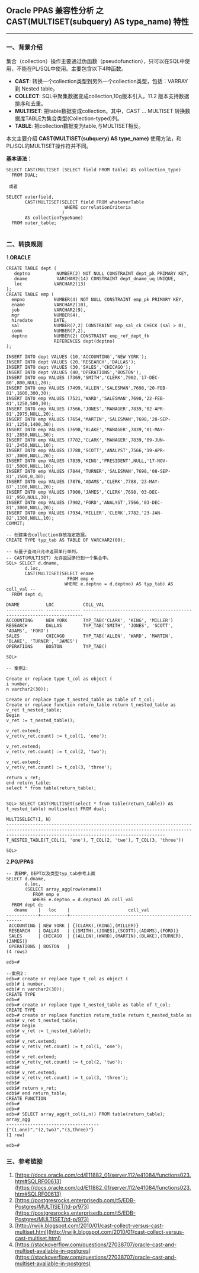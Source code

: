 ## Oracle PPAS 兼容性分析 之 CAST(MULTISET(subquery) AS type_name) 特性
---

### 一、背景介绍
集合（collection）操作主要通过伪函数（pseudofunction），只可以在SQL中使用，不能在PL/SQL中使用。主要包含以下4种函数。
+ **CAST**: 转换一个collection类型到另外一个collection类型，包括：VARRAY 到 Nested table。
+ **COLLECT**: SQL中聚集数据变成collection,10g版本引入，11.2 版本支持数据排序和去重。
+ **MULTISET**: 把table数据变成collection。其中，CAST ... MULTISET 转换数据库TABLE为集合类型(Collection-typed)列。
+ **TABLE**: 把collection数据变为table,与MULTISET相反。

本文主要介绍 **CAST(MULTISET(subquery) AS type_name)** 使用方法，和PL/SQL的MULTISET操作符并不同。

**基本语法**：
```
SELECT CAST(MULTISET (SELECT field FROM table) AS collection_type)
  FROM DUAL;
  
 或者
 
SELECT outerfield,
       CAST(MULTISET(SELECT field FROM whateverTable
                      WHERE correlationCriteria
                     )
       AS collectionTypeName) 
  FROM outer_table;
 
```

### 二、转换规则
1.**ORACLE**
```
CREATE TABLE dept (
   deptno          NUMBER(2) NOT NULL CONSTRAINT dept_pk PRIMARY KEY,
   dname           VARCHAR2(14) CONSTRAINT dept_dname_uq UNIQUE,
   loc            VARCHAR2(13)
);
CREATE TABLE emp (
  empno           NUMBER(4) NOT NULL CONSTRAINT emp_pk PRIMARY KEY,
  ename           VARCHAR2(10),
  job             VARCHAR2(9),
  mgr             NUMBER(4),
  hiredate        DATE,
  sal             NUMBER(7,2) CONSTRAINT emp_sal_ck CHECK (sal > 0),
  comm            NUMBER(7,2),
  deptno          NUMBER(2) CONSTRAINT emp_ref_dept_fk
                  REFERENCES dept(deptno)
);

INSERT INTO dept VALUES (10,'ACCOUNTING','NEW YORK');
INSERT INTO dept VALUES (20,'RESEARCH','DALLAS');
INSERT INTO dept VALUES (30,'SALES','CHICAGO');
INSERT INTO dept VALUES (40,'OPERATIONS','BOSTON');
INSERT INTO emp VALUES (7369,'SMITH','CLERK',7902,'17-DEC-80',800,NULL,20);
INSERT INTO emp VALUES (7499,'ALLEN','SALESMAN',7698,'20-FEB-81',1600,300,30);
INSERT INTO emp VALUES (7521,'WARD','SALESMAN',7698,'22-FEB-81',1250,500,30);
INSERT INTO emp VALUES (7566,'JONES','MANAGER',7839,'02-APR-81',2975,NULL,20);
INSERT INTO emp VALUES (7654,'MARTIN','SALESMAN',7698,'28-SEP-81',1250,1400,30);
INSERT INTO emp VALUES (7698,'BLAKE','MANAGER',7839,'01-MAY-81',2850,NULL,30);
INSERT INTO emp VALUES (7782,'CLARK','MANAGER',7839,'09-JUN-81',2450,NULL,10);
INSERT INTO emp VALUES (7788,'SCOTT','ANALYST',7566,'19-APR-87',3000,NULL,20);
INSERT INTO emp VALUES (7839,'KING','PRESIDENT',NULL,'17-NOV-81',5000,NULL,10);
INSERT INTO emp VALUES (7844,'TURNER','SALESMAN',7698,'08-SEP-81',1500,0,30);
INSERT INTO emp VALUES (7876,'ADAMS','CLERK',7788,'23-MAY-87',1100,NULL,20);
INSERT INTO emp VALUES (7900,'JAMES','CLERK',7698,'03-DEC-81',950,NULL,30);
INSERT INTO emp VALUES (7902,'FORD','ANALYST',7566,'03-DEC-81',3000,NULL,20);
INSERT INTO emp VALUES (7934,'MILLER','CLERK',7782,'23-JAN-82',1300,NULL,10);
COMMIT;

-- 创建集合collection存放指定数据。
CREATE TYPE typ_tab AS TABLE OF VARCHAR2(60);

-- 标量子查询只允许返回单行单列。
-- CAST(MULTISET) 允许返回多行到一个集合中。
SQL> SELECT d.dname,
       d.loc,
       CAST(MULTISET(SELECT ename
                       FROM emp e
                      WHERE e.deptno = d.deptno) AS typ_tab) AS coll_val -- 
  FROM dept d;

DNAME          LOC           COLL_VAL
-------------- ------------- ----------------------------------------------------------------------
ACCOUNTING     NEW YORK      TYP_TAB('CLARK', 'KING', 'MILLER')
RESEARCH       DALLAS        TYP_TAB('SMITH', 'JONES', 'SCOTT', 'ADAMS', 'FORD')
SALES          CHICAGO       TYP_TAB('ALLEN', 'WARD', 'MARTIN', 'BLAKE', 'TURNER', 'JAMES')
OPERATIONS     BOSTON        TYP_TAB()

SQL>  
 
-- 案例2:

Create or replace type t_col as object (
i number,
n varchar2(30));

Create or replace type t_nested_table as table of t_col;
Create or replace function return_table return t_nested_table as
v_ret t_nested_table;
Begin
v_ret := t_nested_table();

v_ret.extend;
v_ret(v_ret.count) := t_col(1, 'one');

v_ret.extend;
v_ret(v_ret.count) := t_col(2, 'two');

v_ret.extend;
v_ret(v_ret.count) := t_col(3, 'three');

return v_ret;
end return_table;
select * from table(return_table);


SQL> SELECT CAST(MULTISET(select * from table(return_table)) AS t_nested_table) multiselect FROM dual;

MULTISELECT(I, N)
--------------------------------------------------------------------------------------------------------------------------------------------------------------------------------------------------------
T_NESTED_TABLE(T_COL(1, 'one'), T_COL(2, 'two'), T_COL(3, 'three'))

SQL>
```

2.**PG/PPAS**
```
-- 表EMP、DEPT以及类型typ_tab参考上面
SELECT d.dname,
       d.loc,
       (SELECT array_agg(row(ename))
          FROM emp e
          WHERE e.deptno = d.deptno) AS coll_val
  FROM dept d;
   dname    |   loc    |                      coll_val                      
------------+----------+----------------------------------------------------
 ACCOUNTING | NEW YORK | {(CLARK),(KING),(MILLER)}
 RESEARCH   | DALLAS   | {(SMITH),(JONES),(SCOTT),(ADAMS),(FORD)}
 SALES      | CHICAGO  | {(ALLEN),(WARD),(MARTIN),(BLAKE),(TURNER),(JAMES)}
 OPERATIONS | BOSTON   | 
(4 rows)

edb=#  

--案例2：
edb=# create or replace type t_col as object (
edb(# i number,
edb(# n varchar2(30));
CREATE TYPE
edb=#
edb=# create or replace type t_nested_table as table of t_col;
CREATE TYPE
edb=# create or replace function return_table return t_nested_table as
edb$# v_ret t_nested_table;
edb$# begin
edb$# v_ret := t_nested_table();
edb$#
edb$# v_ret.extend;
edb$# v_ret(v_ret.count) := t_col(1, 'one');
edb$#
edb$# v_ret.extend;
edb$# v_ret(v_ret.count) := t_col(2, 'two');
edb$#
edb$# v_ret.extend;
edb$# v_ret(v_ret.count) := t_col(3, 'three');
edb$#
edb$# return v_ret;
edb$# end return_table;
CREATE FUNCTION
edb=#
edb=#
edb=# SELECT array_agg(t_col(i,n)) FROM table(return_table);
array_agg
-----------------------------------
{"(1,one)","(2,two)","(3,three)"}
(1 row)

edb=#
```

### 三、参考链接
1. [https://docs.oracle.com/cd/E11882_01/server.112/e41084/functions023.htm#SQLRF00613](https://docs.oracle.com/cd/E11882_01/server.112/e41084/functions023.htm#SQLRF00613)
2. [https://postgresrocks.enterprisedb.com/t5/EDB-Postgres/MULTISET/td-p/973](https://postgresrocks.enterprisedb.com/t5/EDB-Postgres/MULTISET/td-p/973)
3. [http://rwijk.blogspot.com/2010/01/cast-collect-versus-cast-multiset.html](http://rwijk.blogspot.com/2010/01/cast-collect-versus-cast-multiset.html)
4. [https://stackoverflow.com/questions/27038707/oracle-cast-and-multiset-avaliable-in-postgres](https://stackoverflow.com/questions/27038707/oracle-cast-and-multiset-avaliable-in-postgres)
